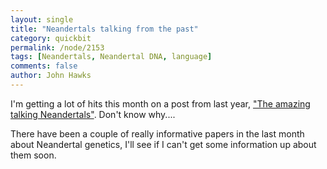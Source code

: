 ```yaml
---
layout: single 
title: "Neandertals talking from the past" 
category: quickbit
permalink: /node/2153
tags: [Neandertals, Neandertal DNA, language] 
comments: false 
author: John Hawks 
---
```


I'm getting a lot of hits this month on a post from last year, <a href="http://atapuerca/weblog/reviews/neandertals/neandertal_dna/foxp2_krause_el_sidron_2007.html">"The amazing talking Neandertals"</a>. Don't know why....

There have been a couple of really informative papers in the last month about Neandertal genetics, I'll see if I can't get some information up about them soon. 


